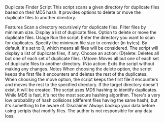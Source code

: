 Duplicate Finder Script
This script scans a given directory for duplicate files based on their MD5 hash. It provides options to delete or move the duplicate files to another directory.

Features
Scan a directory recursively for duplicate files.
Filter files by minimum size.
Display a list of duplicate files.
Option to delete or move the duplicate files.
Usage
Run the script.
Enter the directory you want to scan for duplicates.
Specify the minimum file size to consider (in bytes). By default, it's set to 0, which means all files will be considered.
The script will display a list of duplicate files, if any.
Choose an action:
(D)elete: Deletes all but one of each set of duplicate files.
(M)ove: Moves all but one of each set of duplicate files to another directory.
(N)o action: Exits the script without making any changes.
Notes
When choosing the delete option, the script keeps the first file it encounters and deletes the rest of the duplicates.
When choosing the move option, the script keeps the first file it encounters and moves the rest to the specified directory. If the target directory doesn't exist, it will be created.
The script uses MD5 hashing to identify duplicates. While MD5 is fast, it's not the most secure hashing algorithm. There's a very low probability of hash collisions (different files having the same hash), but it's something to be aware of.
Disclaimer
Always backup your data before using scripts that modify files. The author is not responsible for any data loss.
